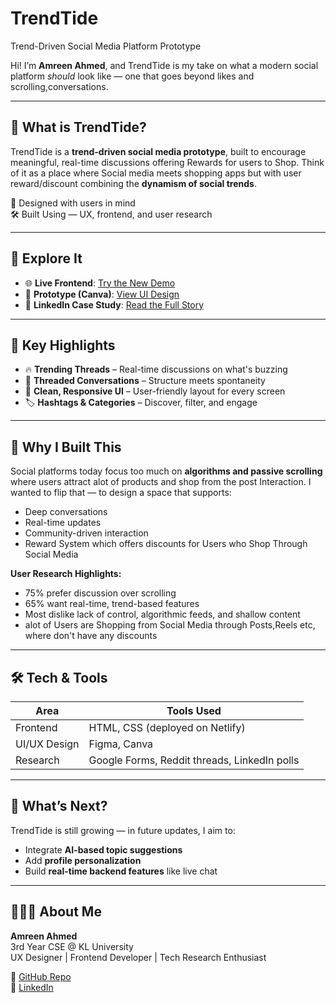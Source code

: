 # TrendTide
 Trend-Driven Social Media Platform Prototype

Hi! I’m **Amreen Ahmed**, and TrendTide is my take on what a modern social platform *should* look like — one that goes beyond likes and scrolling,conversations.

---

## 🌟 What is TrendTide?

TrendTide is a **trend-driven social media prototype**, built to encourage meaningful, real-time discussions offering Rewards for users to Shop. Think of it as a place where Social media meets shopping apps but with user reward/discount combining the **dynamism of social trends**.

📍 Designed with users in mind  
🛠️ Built Using — UX, frontend, and user research

---

## 🔗 Explore It
- 🌐 **Live Frontend**: [Try the New Demo](https://glittery-moonbeam-050533.netlify.app/)
- 🎨 **Prototype (Canva)**: [View UI Design](https://www.canva.com/design/DAGezzEOP48/2psazkrDrIwMapODABQS3A/edit)
- 📰 **LinkedIn Case Study**: [Read the Full Story](https://www.linkedin.com/in/amreen-ahmed-9306b2294/overlay/1635530589694/single-media-viewer/?profileId=ACoAADs0CrUBswEBWflZsMFXQbWhOlwKfw_Mmto)

---

## 🔑 Key Highlights
- 🔥 **Trending Threads** – Real-time discussions on what's buzzing
- 🧵 **Threaded Conversations** – Structure meets spontaneity
- 🎨 **Clean, Responsive UI** – User-friendly layout for every screen
- 🏷️ **Hashtags & Categories** – Discover, filter, and engage

---

## 👥 Why I Built This

Social platforms today focus too much on **algorithms and passive scrolling** where users attract alot of products and shop from the post Interaction. I wanted to flip that — to design a space that supports:
- Deep conversations
- Real-time updates
- Community-driven interaction
- Reward System which offers discounts for Users who Shop Through Social Media

**User Research Highlights:**
- 75% prefer discussion over scrolling
- 65% want real-time, trend-based features
- Most dislike lack of control, algorithmic feeds, and shallow content
- alot of Users are Shopping from Social Media through Posts,Reels etc, where don't have any discounts

---

## 🛠️ Tech & Tools

| Area        | Tools Used                                 |
|-------------|---------------------------------------------|
| Frontend    | HTML, CSS (deployed on Netlify)             |
| UI/UX Design| Figma, Canva                                |
| Research    | Google Forms, Reddit threads, LinkedIn polls|

---

## 🌱 What’s Next?
TrendTide is still growing — in future updates, I aim to:
- Integrate **AI-based topic suggestions**
- Add **profile personalization**
- Build **real-time backend features** like live chat

---

## 🙋🏻‍♀️ About Me

**Amreen Ahmed**  
3rd Year CSE @ KL University  
UX Designer | Frontend Developer | Tech Research Enthusiast  

🔗 [GitHub Repo](https://github.com/AmreenAhmed/TrendTide)  
🔗 [LinkedIn](https://www.linkedin.com/in/amreen-ahmed-9306b2294/)


